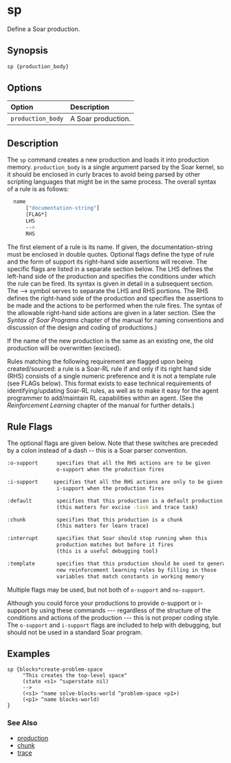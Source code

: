 # sp

Define a Soar production.

## Synopsis

```bash
sp {production_body}
```

## Options

| **Option**        | **Description**    |
| :---------------- | :----------------- |
| `production_body` | A Soar production. |

## Description

The `sp` command creates a new production and loads it into production memory.
`production_body` is a single argument parsed by the Soar kernel, so it should
be enclosed in curly braces to avoid being parsed by other scripting languages
that might be in the same process. The overall syntax of a rule is as follows:

```bash
  name
      ["documentation-string"]
      [FLAG*]
      LHS
      -->
      RHS
```

The first element of a rule is its name. If given, the documentation-string must
be enclosed in double quotes. Optional flags define the type of rule and the
form of support its right-hand side assertions will receive. The specific flags
are listed in a separate section below. The LHS defines the left-hand side of
the production and specifies the conditions under which the rule can be fired.
Its syntax is given in detail in a subsequent section. The --> symbol serves to
separate the LHS and RHS portions. The RHS defines the right-hand side of the
production and specifies the assertions to be made and the actions to be
performed when the rule fires. The syntax of the allowable right-hand side
actions are given in a later section. (See the _Syntax of Soar Programs_ chapter
of the manual for naming conventions and discussion of the design and coding of
productions.)

If the name of the new production is the same as an existing one, the old
production will be overwritten (excised).

Rules matching the following requirement are flagged upon being created/sourced:
a rule is a Soar-RL rule if and only if its right hand side (RHS) consists of a
single numeric preference and it is not a template rule (see FLAGs below). This
format exists to ease technical requirements of identifying/updating Soar-RL
rules, as well as to make it easy for the agent programmer to add/maintain RL
capabilities within an agent. (See the _Reinforcement Learning_ chapter of the
manual for further details.)

## Rule Flags

The optional flags are given below. Note that these switches are preceded by a
colon instead of a dash -- this is a Soar parser convention.

```bash
:o-support      specifies that all the RHS actions are to be given
                o-support when the production fires

:i-support     specifies that all the RHS actions are only to be given
                i-support when the production fires

:default        specifies that this production is a default production
                (this matters for excise -task and trace task)

:chunk          specifies that this production is a chunk
                (this matters for learn trace)

:interrupt      specifies that Soar should stop running when this
                production matches but before it fires
                (this is a useful debugging tool)

:template       specifies that this production should be used to generate
                new reinforcement learning rules by filling in those
                variables that match constants in working memory
```

Multiple flags may be used, but not both of `o-support` and `no-support`.

Although you could force your productions to provide o-support or i-support by
using these commands --- regardless of the structure of the conditions and
actions of the production --- this is not proper coding style. The `o-support`
and `i-support` flags are included to help with debugging, but should not be
used in a standard Soar program.

## Examples

```Soar
sp {blocks*create-problem-space
     "This creates the top-level space"
     (state <s1> ^superstate nil)
     -->
     (<s1> ^name solve-blocks-world ^problem-space <p1>)
     (<p1> ^name blocks-world)
}
```

### See Also

-   [production](./cmd_production.md)
-   [chunk](./cmd_chunk.md)
-   [trace](./cmd_trace.md)
